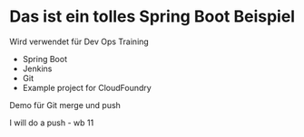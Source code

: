 # Das ist ein tolles Spring Boot Beispiel

Wird verwendet für Dev Ops Training
- Spring Boot
- Jenkins
- Git
- Example project for CloudFoundry

Demo für Git merge und push

I will do a push - wb 11
